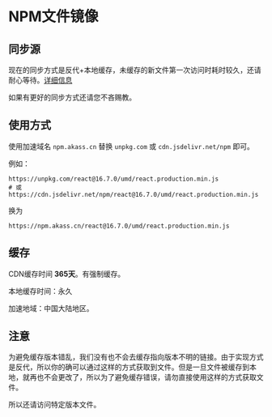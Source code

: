 # NPM文件镜像

## 同步源

现在的同步方式是反代+本地缓存，未缓存的新文件第一次访问时耗时较久，还请耐心等待。[详细信息](../img/info.png)

如果有更好的同步方式还请您不吝赐教。

## 使用方式

使用加速域名 `npm.akass.cn` 替换 `unpkg.com` 或 `cdn.jsdelivr.net/npm` 即可。

例如：
```
https://unpkg.com/react@16.7.0/umd/react.production.min.js
# 或 https://cdn.jsdelivr.net/npm/react@16.7.0/umd/react.production.min.js
```
换为
```
https://npm.akass.cn/react@16.7.0/umd/react.production.min.js
```

## 缓存

CDN缓存时间 **365天**。有强制缓存。

本地缓存时间：永久

加速地域：中国大陆地区。

## 注意

为避免缓存版本错乱，我们没有也不会去缓存指向版本不明的链接。由于实现方式是反代，所以你的确可以通过这样的方式获取到文件。但是一旦文件被缓存到本地，就再也不会更改了，所以为了避免缓存错误，请勿直接使用这样的方式获取文件。

所以还请访问特定版本文件。
